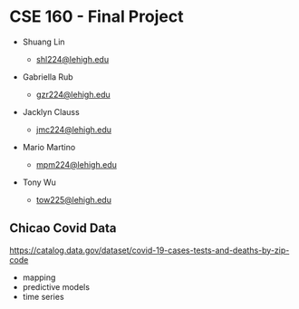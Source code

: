 # CSE 160 - Final Project

- Shuang Lin
  - shl224@lehigh.edu

- Gabriella Rub
  - gzr224@lehigh.edu

- Jacklyn Clauss
  - jmc224@lehigh.edu

- Mario Martino
  - mpm224@lehigh.edu

- Tony Wu
  - tow225@lehigh.edu

## Chicao Covid Data

https://catalog.data.gov/dataset/covid-19-cases-tests-and-deaths-by-zip-code

- mapping
- predictive models
- time series

